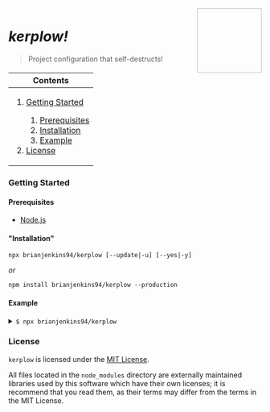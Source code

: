 <img height="128px" width="128px" align="right" />

# _kerplow!_

> Project configuration that self-destructs!

<table>
	<thead>
		<tr>
			<th align="center"><strong>Contents</strong></th>
		</tr>
	</thead>
	<tbody>
		<tr>
			<td>
				<ol>
					<li><a href="#getting-started">Getting Started</a></li>
					<ol>
						<li><a href="#prerequisites">Prerequisites</a></li>
						<li><a href="#installation">Installation</a></li>
						<li><a href="#example">Example</a></li>
					</ol>
					<li><a href="#license">License</a></li>
				</ol>
			</td>
		</tr>
	</tbody>
</table>

### Getting Started

#### Prerequisites

-	[Node.js](https://nodejs.org/en/download/)

#### "Installation"

```
npx brianjenkins94/kerplow [--update|-u] [--yes|-y]
```

_or_

```
npm install brianjenkins94/kerplow --production
```

#### Example

<details>
	<summary>
		<code>$ npx brianjenkins94/kerplow</code>
	</summary>
	<p>

```
> TypeScript
> ==========
>
>     TypeScript is a strict syntactical superset of JavaScript that adds
>     optional static typing to the language.
>
> Pros:
> =====
>     - Compile time type checking
>     - Great tooling
>
> Cons:
> =====
>     - People will think you like Microsoft, when you really just like Anders
>       Hejlsberg.

TypeScript? [Y/n]

> Visual Studio Code
> ==================
>
>     Visual Studio Code is a code editor with support for debugging, source
>     control, and IDE-like code navigation and project management.
>
> Pros:
> =====
>     - IntelliSense
>     - Better debugging than you thought possible
>     - Extraordinary extensibility
>
> Cons:
> =====
>     - People will think you like Microsoft
>     - Depending on who you're working with, you will semi-frequently have to
>       say: "No, not Visual Studio, /Visual Studio Code/."

VS Code? [Y/n]

> Express
> =======
>
>     Express is a web application framework for Node.js.
>
> Pros:
> =====
>     - De facto standard server framework for Node.js
>
> Cons:
> =====
>     - "Middleware" can be a confusing concept for beginners
>     - Adds boilerplate

Express? [Y/n]

> EJS
> ===
>
>     Embedded JavaScript templates.
>
> Pros:
> =====
>     - De facto standard Node.js templating
>
> Cons:
> =====
>     - None

EJS? [Y/n]

> Sass
> ====
>
>     Sass is a CSS pre-processor and CSS superset (SCSS) that makes writing CSS
>     easier.
>
> Pros:
> =====
>     - Nesting
>     - Variables
>     - Inheritance
>
> Cons:
> =====
>     - Adds a compilation step

Sass? [Y/n]

> npm install typescript ts-node convict express helmet morgan nodemon ejs
...
> npm install --save-dev typescript ts-node convict express helmet morgan nodemon ejs
...
```

<!-- --></p>
</details>

### License

`kerplow` is licensed under the [MIT License](https://github.com/brianjenkins94/kerplow/blob/master/kerplow/LICENSE).

All files located in the `node_modules` directory are externally maintained libraries used by this software which have their own licenses; it is recommend that you read them, as their terms may differ from the terms in the MIT License.
